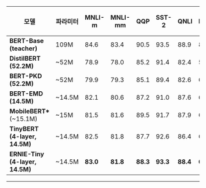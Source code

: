| 모델                            | 파라미터 | MNLI-m   | MNLI-mm  | QQP      | SST-2    | QNLI     | MRPC     | RTE      | CoLA     | STS-B    | 전체 GLUE 평균 |
| ------------------------------- | -------- | -------- | -------- | -------- | -------- | -------- | -------- | -------- | -------- | -------- | -------------- |
| **BERT-Base (teacher)**         | 109M     | 84.6     | 83.4     | 90.5     | 93.5     | 88.9     | 86.8     | 66.4     | 52.1     | 85.8     | 79.6           |
| **DistilBERT (52.2M)**          | \~52M    | 78.9     | 78.0     | 85.2     | 91.4     | 82.4     | 54.1     | 32.8     | 76.1     | 71.9     | 71.9           |
| **BERT-PKD (52.2M)**            | \~52M    | 79.9     | 79.3     | 85.1     | 89.4     | 82.6     | 62.3     | 24.8     | 79.8     | 72.6     | 72.6           |
| **BERT-EMD (14.5M)**            | \~14.5M  | 82.1     | 80.6     | 87.2     | 91.0     | 87.6     | 66.2     | 25.6     | 82.3     | 74.7     | 74.7           |
| **MobileBERT\*** (\~15.1M)      | \~15M    | 81.5     | 81.6     | 89.5     | 91.7     | 87.9     | 65.1     | 46.7     | 80.1     | 77.0     | 77.0           |
| **TinyBERT (4-layer, 14.5M)**   | \~14.5M  | 82.5     | 81.8     | 87.7     | 92.6     | 86.4     | 66.6     | 44.1     | 80.4     | 77.0     | 77.0           |
| **ERNIE-Tiny (4-layer, 14.5M)** | \~14.5M  | **83.0** | **81.8** | **88.3** | **93.3** | **88.4** | **66.6** | **47.4** | **82.3** | **78.0** | **78.0**       |

---
